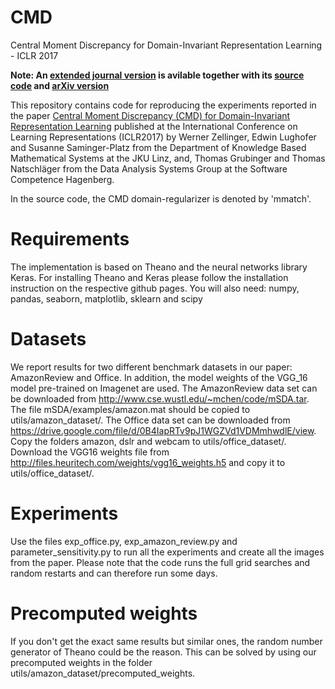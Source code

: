 # CMD
Central Moment Discrepancy for Domain-Invariant Representation Learning - ICLR 2017

**Note: An [extended journal version](https://doi.org/10.1016/j.ins.2019.01.025) is avilable together with its [source code](https://github.com/wzell/mann) and [arXiv version](https://arxiv.org/abs/1711.06114)**

This repository contains code for reproducing the experiments reported in the paper [Central Moment Discrepancy (CMD) for Domain-Invariant Representation Learning](http://openreview.net/forum?id=SkB-_mcel) published at the International Conference on Learning Representations (ICLR2017) by Werner Zellinger, Edwin Lughofer and Susanne Saminger-Platz from the Department of Knowledge Based Mathematical Systems at the JKU Linz, and, Thomas Grubinger and Thomas Natschläger from the Data Analysis Systems Group at the Software Competence Hagenberg.

In the source code, the CMD domain-regularizer is denoted by 'mmatch'.

# Requirements
The implementation is based on Theano and the neural networks library Keras. For installing Theano and Keras please follow the installation instruction on the respective github pages. You will also need: numpy, pandas, seaborn, matplotlib, sklearn and scipy

# Datasets
We report results for two different benchmark datasets in our paper: AmazonReview and Office. In addition, the model weights of the VGG_16 model pre-trained on Imagenet are used. The AmazonReview data set can be downloaded from http://www.cse.wustl.edu/~mchen/code/mSDA.tar. The file mSDA/examples/amazon.mat should be copied to utils/amazon_dataset/. The Office data set can be downloaded from https://drive.google.com/file/d/0B4IapRTv9pJ1WGZVd1VDMmhwdlE/view. Copy the folders amazon, dslr and webcam to utils/office_dataset/. Download the VGG16 weights file from http://files.heuritech.com/weights/vgg16_weights.h5 and copy it to  utils/office_dataset/.

# Experiments
Use the files exp_office.py, exp_amazon_review.py and parameter_sensitivity.py to run all the experiments and create all the images from the paper. Please note that the code runs the full grid searches and random restarts and can therefore run some days.

# Precomputed weights
If you don't get the exact same results but similar ones, the random number generator of Theano could be the reason. This can be solved by using our precomputed weights in the folder utils/amazon_dataset/precomputed_weights.
